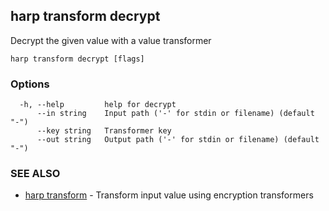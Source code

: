 ## harp transform decrypt

Decrypt the given value with a value transformer

```
harp transform decrypt [flags]
```

### Options

```
  -h, --help         help for decrypt
      --in string    Input path ('-' for stdin or filename) (default "-")
      --key string   Transformer key
      --out string   Output path ('-' for stdin or filename) (default "-")
```

### SEE ALSO

* [harp transform](harp_transform.md)	 - Transform input value using encryption transformers

